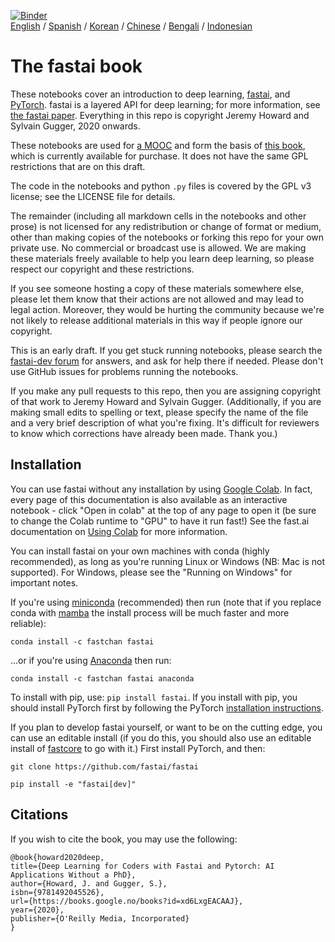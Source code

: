 [![Binder](https://mybinder.org/badge_logo.svg)](https://mybinder.org/v2/gh/fastai/fastbook/master)  
[English](./README.md) / [Spanish](./README_es.md) / [Korean](./README_ko.md) / [Chinese](./README_zh.md) / [Bengali](./README_bn.md) / [Indonesian](./README_id.md)

# The fastai book

These notebooks cover an introduction to deep learning, [fastai](https://docs.fast.ai/), and [PyTorch](https://pytorch.org/). fastai is a layered API for deep learning; for more information, see [the fastai paper](https://www.mdpi.com/2078-2489/11/2/108). Everything in this repo is copyright Jeremy Howard and Sylvain Gugger, 2020 onwards.

These notebooks are used for [a MOOC](https://course.fast.ai) and form the basis of [this book](https://www.amazon.com/Deep-Learning-Coders-fastai-PyTorch/dp/1492045527), which is currently available for purchase. It does not have the same GPL restrictions that are on this draft.

The code in the notebooks and python `.py` files is covered by the GPL v3 license; see the LICENSE file for details.

The remainder (including all markdown cells in the notebooks and other prose) is not licensed for any redistribution or change of format or medium, other than making copies of the notebooks or forking this repo for your own private use. No commercial or broadcast use is allowed. We are making these materials freely available to help you learn deep learning, so please respect our copyright and these restrictions.

If you see someone hosting a copy of these materials somewhere else, please let them know that their actions are not allowed and may lead to legal action. Moreover, they would be hurting the community because we're not likely to release additional materials in this way if people ignore our copyright.

This is an early draft. If you get stuck running notebooks, please search the [fastai-dev forum](https://forums.fast.ai/c/fastai-users/fastai-dev/) for answers, and ask for help there if needed. Please don't use GitHub issues for problems running the notebooks.

If you make any pull requests to this repo, then you are assigning copyright of that work to Jeremy Howard and Sylvain Gugger. (Additionally, if you are making small edits to spelling or text, please specify the name of the file and a very brief description of what you're fixing. It's difficult for reviewers to know which corrections have already been made. Thank you.)

## Installation
You can use fastai without any installation by using [Google Colab](https://colab.research.google.com/). In fact, every page of this documentation is also available as an interactive notebook - click "Open in colab" at the top of any page to open it (be sure to change the Colab runtime to "GPU" to have it run fast!) See the fast.ai documentation on [Using Colab](https://course.fast.ai/start_colab) for more information.

You can install fastai on your own machines with conda (highly recommended), as long as you're running Linux or Windows (NB: Mac is not supported). For Windows, please see the "Running on Windows" for important notes.

If you're using [miniconda](https://docs.conda.io/en/latest/miniconda.html) (recommended) then run (note that if you replace conda with [mamba](https://github.com/mamba-org/mamba) the install process will be much faster and more reliable):

`conda install -c fastchan fastai`

...or if you're using [Anaconda](https://www.anaconda.com/products/individual) then run:

`conda install -c fastchan fastai anaconda`

To install with pip, use: `pip install fastai`. If you install with pip, you should install PyTorch first by following the PyTorch [installation instructions](https://pytorch.org/get-started/locally/).

If you plan to develop fastai yourself, or want to be on the cutting edge, you can use an editable install (if you do this, you should also use an editable install of [fastcore](https://github.com/fastai/fastcore) to go with it.) First install PyTorch, and then:

```
git clone https://github.com/fastai/fastai

pip install -e "fastai[dev]"
```

## Citations

If you wish to cite the book, you may use the following:

```
@book{howard2020deep,
title={Deep Learning for Coders with Fastai and Pytorch: AI Applications Without a PhD},
author={Howard, J. and Gugger, S.},
isbn={9781492045526},
url={https://books.google.no/books?id=xd6LxgEACAAJ},
year={2020},
publisher={O'Reilly Media, Incorporated}
}
```
